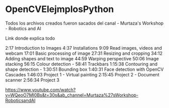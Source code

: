 # OpenCVElejmplosPython
 
 
Todos los archivos creados fueron sacados del canal - Murtaza's Workshop - Robotics and AI

Link donde explica todo

2:17       Introduction to Images
4:37       Installations
9:09       Read images, videos and webcam
17:01     Basic processing of image
27:31     Resizing and cropping
34:12     Adding shapes and text to image
44:59     Warping perspective
50:06     Image stacking
56:15     Colour detection
               - 58:41      Trackbars
1:15:38  Contouring and shape detection
               - 1:30:51   Bounding box
1:40:31  Face detection with OpenCV Cascades
1:46:03  Project 1 - Virtual painting
2:15:45  Project 2 - Document scanner
2:56:34  Project 3

https://www.youtube.com/watch?v=WQeoO7MI0Bs&t=30s&ab_channel=Murtaza%27sWorkshop-RoboticsandAI
